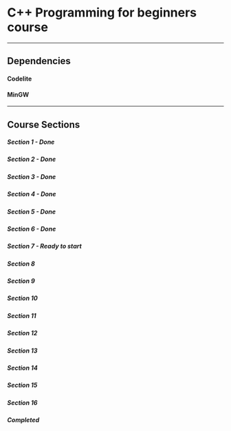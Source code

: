 # C++ Programming for beginners course
***
## Dependencies
#### Codelite
#### MinGW
***
## Course Sections
##### Section 1 - Done
##### Section 2 - Done
##### Section 3 - Done
##### Section 4 - Done
##### Section 5 - Done
##### Section 6 - Done
##### Section 7 - Ready to start
##### Section 8
##### Section 9
##### Section 10
##### Section 11
##### Section 12
##### Section 13
##### Section 14
##### Section 15
##### Section 16
##### Completed
